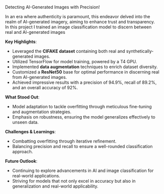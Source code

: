 

Detecting AI-Generated Images with Precision!

In an era where authenticity is paramount, this endeavor delved into the realm of AI-generated imagery, aiming to enhance trust and transparency. In this project I trained an image classification model to discern between real and AI-generated images

**Key Highlights**:
- Leveraged the **CIFAKE dataset** containing both real and synthetically-generated images.
- Utilized TensorFlow for model training, powered by a T4 GPU.
- Implemented **data augmentation** techniques to enrich dataset diversity.
- Customized a **ResNet50** base for optimal performance in discerning real from AI-generated images.
- Achieved impressive results with a precision of 94.9%, recall of 89.2%, and an overall accuracy of 92%.

**What Stood Out**:
- Model adaptation to tackle overfitting through meticulous fine-tuning and augmentation strategies.
- Emphasis on robustness, ensuring the model generalizes effectively to unseen data.

**Challenges & Learnings**:
- Combatting overfitting through iterative refinement.
- Balancing precision and recall to ensure a well-rounded classification approach.

 **Future Outlook**:
- Continuing to explore advancements in AI and image classification for real-world applications.
- Striving for models that not only excel in accuracy but also in generalization and real-world applicability.
